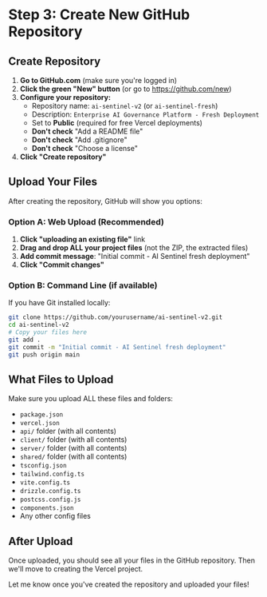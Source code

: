# Step 3: Create New GitHub Repository

## Create Repository
1. **Go to GitHub.com** (make sure you're logged in)
2. **Click the green "New" button** (or go to https://github.com/new)
3. **Configure your repository:**
   - Repository name: `ai-sentinel-v2` (or `ai-sentinel-fresh`)
   - Description: `Enterprise AI Governance Platform - Fresh Deployment`
   - Set to **Public** (required for free Vercel deployments)
   - **Don't check** "Add a README file"
   - **Don't check** "Add .gitignore" 
   - **Don't check** "Choose a license"
4. **Click "Create repository"**

## Upload Your Files
After creating the repository, GitHub will show you options:

### Option A: Web Upload (Recommended)
1. **Click "uploading an existing file"** link
2. **Drag and drop ALL your project files** (not the ZIP, the extracted files)
3. **Add commit message**: "Initial commit - AI Sentinel fresh deployment"
4. **Click "Commit changes"**

### Option B: Command Line (if available)
If you have Git installed locally:
```bash
git clone https://github.com/yourusername/ai-sentinel-v2.git
cd ai-sentinel-v2
# Copy your files here
git add .
git commit -m "Initial commit - AI Sentinel fresh deployment"
git push origin main
```

## What Files to Upload
Make sure you upload ALL these files and folders:
- `package.json`
- `vercel.json`
- `api/` folder (with all contents)
- `client/` folder (with all contents)
- `server/` folder (with all contents)
- `shared/` folder (with all contents)
- `tsconfig.json`
- `tailwind.config.ts`
- `vite.config.ts`
- `drizzle.config.ts`
- `postcss.config.js`
- `components.json`
- Any other config files

## After Upload
Once uploaded, you should see all your files in the GitHub repository. Then we'll move to creating the Vercel project.

Let me know once you've created the repository and uploaded your files!
